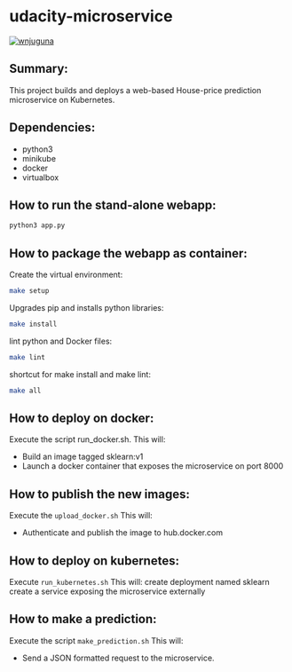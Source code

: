 # udacity-microservice
[![wnjuguna](https://circleci.com/gh/wnjuguna/udacity-microservices.svg?style=svg)](https://circleci.com/gh/wnjuguna/udacity-microservices)


## Summary:

This project builds and deploys a web-based House-price prediction microservice on Kubernetes.

## Dependencies:
 - python3
 - minikube
 - docker
 - virtualbox

## How to run the stand-alone webapp: 
```bash
python3 app.py
```

## How to package the webapp as container:

 Create the virtual environment:
```bash
make setup
```
 Upgrades pip and installs python libraries:
```bash
make install
```
lint python and Docker files:
```bash
make lint
```
shortcut for make install and make lint:
```bash
make all
```

## How to deploy on docker:
 Execute the script run_docker.sh. This will:
 - Build an image tagged sklearn:v1
 - Launch a docker container that exposes the microservice on port 8000

## How to publish the new images:
 Execute the `upload_docker.sh` This will:
 - Authenticate and publish the image to hub.docker.com

## How to deploy on kubernetes:
 Execute `run_kubernetes.sh` This will:
 create deployment named sklearn
 create a service exposing the microservice externally

## How to make a prediction:
 Execute the script `make_prediction.sh` This will:
  - Send a JSON formatted request to the microservice. 
